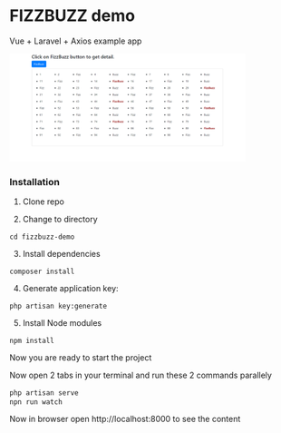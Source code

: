 # FIZZBUZZ demo

Vue + Laravel + Axios example app

<img src="demo.png" width="416">

### Installation

1. Clone repo

2. Change to directory

````
cd fizzbuzz-demo
````   

3. Install dependencies

````
composer install
````

4. Generate application key:

````
php artisan key:generate
````

5. Install Node modules
````
npm install
````

Now you are ready to start the project

Now open 2 tabs in your terminal and run these 2 commands parallely

````
php artisan serve
npn run watch
````

Now in browser open http://localhost:8000 to see the content